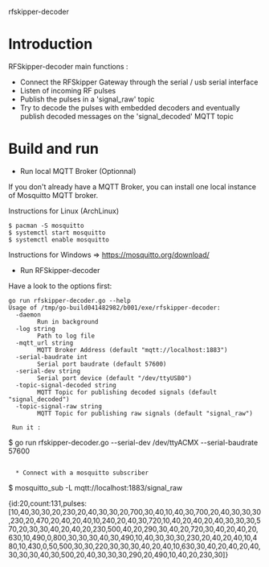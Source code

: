 rfskipper-decoder 

# Introduction

RFSkipper-decoder main functions :  

- Connect the RFSkipper Gateway through the serial / usb serial interface
- Listen of incoming RF pulses  
- Publish the pulses in a 'signal_raw' topic
- Try to decode the pulses with embedded decoders and eventually publish decoded messages 
on the 'signal_decoded' MQTT topic


# Build and run 

  * Run local MQTT Broker (Optionnal)

If you don't already have a MQTT Broker, you can install one local
instance of Mosquitto MQTT broker. 

Instructions for Linux (ArchLinux)
```
$ pacman -S mosquitto 
$ systemctl start mosquitto
$ systemctl enable mosquitto
```

Instructions for Windows => https://mosquitto.org/download/

  * Run RFSkipper-decoder 

Have a look to the options first: 

```
go run rfskipper-decoder.go --help
Usage of /tmp/go-build041482982/b001/exe/rfskipper-decoder:
  -daemon
    	Run in background
  -log string
    	Path to log file
  -mqtt_url string
    	MQTT Broker Address (default "mqtt://localhost:1883")
  -serial-baudrate int
    	Serial port baudrate (default 57600)
  -serial-dev string
    	Serial port device (default "/dev/ttyUSB0")
  -topic-signal-decoded string
    	MQTT Topic for publishing decoded signals (default "signal_decoded")
  -topic-signal-raw string
    	MQTT Topic for publishing raw signals (default "signal_raw")

 Run it : 

```
$ go run rfskipper-decoder.go --serial-dev /dev/ttyACMX --serial-baudrate 57600
```

  * Connect with a mosquitto subscriber

```
$ mosquitto_sub  -L mqtt://localhost:1883/signal_raw 

{id:20,count:131,pulses:[10,40,30,30,20,230,20,40,30,30,20,700,30,40,10,40,30,700,20,40,30,30,30,230,20,470,20,40,20,40,10,240,20,40,30,720,10,40,20,40,20,40,30,30,30,570,20,30,30,40,20,40,20,230,500,40,20,290,30,40,20,720,30,40,20,40,20,630,10,490,0,800,30,30,30,40,30,490,10,40,30,30,30,230,20,40,20,40,10,480,10,430,0,50,500,30,30,220,30,30,30,40,20,40,10,630,30,40,20,40,20,40,30,30,30,40,30,500,20,40,30,30,30,290,20,490,10,40,20,230,30]}
```




